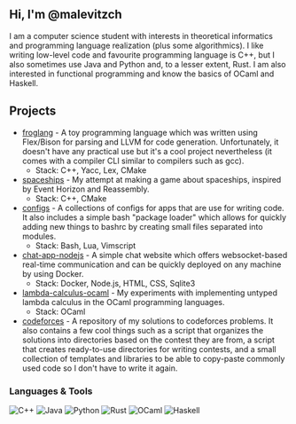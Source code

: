 ## Hi, I'm @malevitzch
I am a computer science student with interests in theoretical informatics and programming language realization (plus some algorithmics).
I like writing low-level code and favourite programming language is C++, but I also sometimes use Java and Python and, to a lesser extent, Rust. I am also interested in functional programming and know the basics of OCaml and Haskell.

## Projects
- [froglang](https://github.com/malevitzch/froglang) - A toy programming language which was written using Flex/Bison for parsing and LLVM for code generation. Unfortunately, it doesn't have any practical use but it's a cool project nevertheless (it comes with a compiler CLI similar to compilers such as gcc).
  - Stack: C++, Yacc, Lex, CMake
- [spaceships](https://github.com/malevitzch/spaceships) - My attempt at making a game about spaceships, inspired by Event Horizon and Reassembly.
  - Stack: C++, CMake
- [configs](https://github.com/malevitzch/configs) - A collections of configs for apps that are use for writing code. It also includes a simple bash "package loader" which allows for quickly adding new things to bashrc by creating small files separated into modules.
  - Stack: Bash, Lua, Vimscript
- [chat-app-nodejs](https://github.com/malevitzch/chat-app-nodejs) - A simple chat website which offers websocket-based real-time communication and can be quickly deployed on any machine by using Docker.
  - Stack: Docker, Node.js, HTML, CSS, Sqlite3
- [lambda-calculus-ocaml](https://github.com/malevitzch/lambda-calculus-ocaml) - My experiments with implementing untyped lambda calculus in the OCaml programming languages.
  - Stack: OCaml
- [codeforces](https://github.com/malevitzch/codeforces) - A repository of my solutions to codeforces problems. It also contains a few cool things such as a script that organizes the solutions into directories based on the contest they are from, a script that creates ready-to-use directories for writing contests, and a small collection of templates and libraries to be able to copy-paste commonly used code so I don't have to write it again.

### Languages & Tools
![C++](https://img.shields.io/badge/C++-00599C?style=flat&logo=c%2B%2B&logoColor=white)
![Java](https://img.shields.io/badge/Java-007396?style=flat&logo=java&logoColor=white)
![Python](https://img.shields.io/badge/Python-3776AB?style=flat&logo=python&logoColor=white)
![Rust](https://img.shields.io/badge/Rust-000000?style=flat&logo=rust&logoColor=white)
![OCaml](https://img.shields.io/badge/OCaml-3be133?style=flat&logo=ocaml&logoColor=white)
![Haskell](https://img.shields.io/badge/Haskell-5e5086?style=flat&logo=haskell&logoColor=white)
